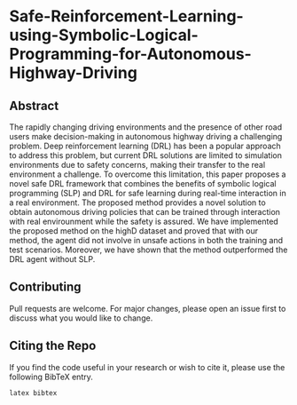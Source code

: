 # Safe-Reinforcement-Learning-using-Symbolic-Logical-Programming-for-Autonomous-Highway-Driving

## Abstract

The rapidly changing driving environments and the presence of other road users make decision-making in
autonomous highway driving a challenging problem. Deep reinforcement learning (DRL) has been a popular approach to
address this problem, but current DRL solutions are limited to simulation environments due to safety concerns, making their
transfer to the real environment a challenge. To overcome this limitation, this paper proposes a novel safe DRL framework that
combines the benefits of symbolic logical programming (SLP) and DRL for safe learning during real-time interaction in a real
environment. The proposed method provides a novel solution to obtain autonomous driving policies that can be trained through
interaction with real envirounment while the safety is assured. We have implemented the proposed method on the highD dataset
and proved that with our method, the agent did not involve in unsafe actions in both the training and test scenarios. Moreover,
we have shown that the method outperformed the DRL agent without SLP.

## Contributing
Pull requests are welcome. For major changes, please open an issue first to discuss what you would like to change.


## Citing the Repo
If you find the code useful in your research or wish to cite it, please use the following BibTeX entry.

```
latex bibtex
```
